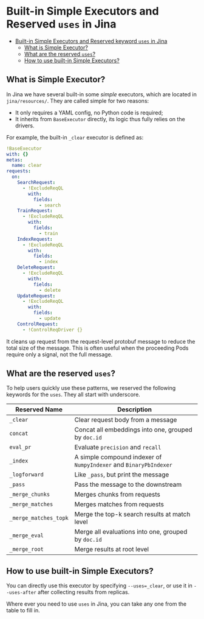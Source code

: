 # Built-in Simple Executors and Reserved `uses` in Jina

- [Built-in Simple Executors and Reserved keyword `uses` in Jina](#built-in-simple-executors-and-reserved--uses--in-jina)
  * [What is Simple Executor?](#what-is-simple-executor)
  * [What are the reserved `uses`?](#what-are-the-reserved-uses)
  * [How to use built-in Simple Executors?](#how-to-use-built-in-simple-executors)

## What is Simple Executor?

In Jina we have several built-in some *simple* executors, which are located in `jina/resources/`. They are called simple for two reasons:

- It only requires a YAML config, no Python code is required;
- It inherits from `BaseExecutor` directly, its logic thus fully relies on the drivers.

For example, the built-in `_clear` executor is defined as:

```yaml
!BaseExecutor
with: {}
metas:
  name: clear
requests:
  on:
    SearchRequest:
      - !ExcludeReqQL
        with:
          fields:
            - search
    TrainRequest:
      - !ExcludeReqQL
        with:
          fields:
            - train
    IndexRequest:
      - !ExcludeReqQL
        with:
          fields:
            - index
    DeleteRequest:
      - !ExcludeReqQL
        with:
          fields:
            - delete
    UpdateRequest:
      - !ExcludeReqQL
        with:
          fields:
            - update
    ControlRequest:
      - !ControlReqDriver {}
```

It cleans up request from the request-level protobuf message to reduce the total size of the message. This is often useful when the proceeding Pods require only a signal, not the full message.

## What are the reserved `uses`?

To help users quickly use these patterns, we reserved the following keywords for the `uses`. They all start with underscore.

| Reserved Name | Description |
| --- | --- |
| `_clear` | Clear request body from a message |
| `concat` | Concat all embeddings into one, grouped by ``doc.id`` |
| `eval_pr` | Evaluate ``precision`` and ``recall`` |
| `_index` | A simple compound indexer of ``NumpyIndexer`` and ``BinaryPbIndexer`` |
| `_logforward` | Like `_pass`, but print the message |
| `_pass` | Pass the message to the downstream |
| `_merge_chunks` | Merges chunks from requests |
| `_merge_matches` | Merges matches from requests |
| `_merge_matches_topk` | Merge the top-k search results at match level |
| `_merge_eval` | Merge all evaluations into one, grouped by ``doc.id`` |
| `_merge_root` | Merge results at root level |

## How to use built-in Simple Executors?

You can directly use this executor by specifying `--uses=_clear`, or use it in `--uses-after` after collecting results from replicas.

Where ever you need to use `uses` in Jina, you can take any one from the table to fill in.
